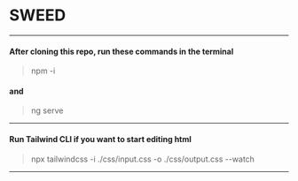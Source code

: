 # SWEED
---
#### After cloning this repo, run these commands in the terminal
> npm -i
#### and
> ng serve
---
#### Run Tailwind CLI if you want to start editing html
> npx tailwindcss -i ./css/input.css -o ./css/output.css --watch
---